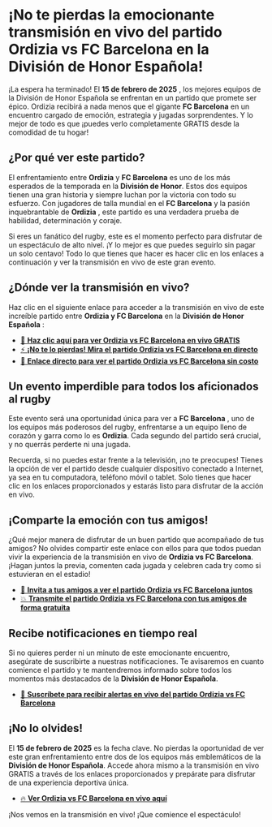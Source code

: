 # ¡No te pierdas la emocionante transmisión en vivo del partido Ordizia vs FC Barcelona en la División de Honor Española!

¡La espera ha terminado! El **15 de febrero de 2025** , los mejores equipos de la División de Honor Española se enfrentan en un partido que promete ser épico. Ordizia recibirá a nada menos que el gigante **FC Barcelona** en un encuentro cargado de emoción, estrategia y jugadas sorprendentes. Y lo mejor de todo es que ¡puedes verlo completamente GRATIS desde la comodidad de tu hogar!

## ¿Por qué ver este partido?

El enfrentamiento entre **Ordizia** y **FC Barcelona** es uno de los más esperados de la temporada en la **División de Honor**. Estos dos equipos tienen una gran historia y siempre luchan por la victoria con todo su esfuerzo. Con jugadores de talla mundial en el **FC Barcelona** y la pasión inquebrantable de **Ordizia** , este partido es una verdadera prueba de habilidad, determinación y coraje.

Si eres un fanático del rugby, este es el momento perfecto para disfrutar de un espectáculo de alto nivel. ¡Y lo mejor es que puedes seguirlo sin pagar un solo centavo! Todo lo que tienes que hacer es hacer clic en los enlaces a continuación y ver la transmisión en vivo de este gran evento.

## ¿Dónde ver la transmisión en vivo?

Haz clic en el siguiente enlace para acceder a la transmisión en vivo de este increíble partido entre **Ordizia y FC Barcelona** en la **División de Honor Española** :

- [🔴 **Haz clic aquí para ver Ordizia vs FC Barcelona en vivo GRATIS**](https://tinyurl.com/livestreamfreeo?st=Ordizia+vs+FC+Barcelona&si=ghc)
- [⚡ **¡No te lo pierdas! Mira el partido Ordizia vs FC Barcelona en directo**](https://tinyurl.com/livestreamfreeo?st=Ordizia+vs+FC+Barcelona&si=ghc)
- [🚨 **Enlace directo para ver el partido Ordizia vs FC Barcelona sin costo**](https://tinyurl.com/livestreamfreeo?st=Ordizia+vs+FC+Barcelona&si=ghc)

## Un evento imperdible para todos los aficionados al rugby

Este evento será una oportunidad única para ver a **FC Barcelona** , uno de los equipos más poderosos del rugby, enfrentarse a un equipo lleno de corazón y garra como lo es **Ordizia**. Cada segundo del partido será crucial, y no querrás perderte ni una jugada.

Recuerda, si no puedes estar frente a la televisión, ¡no te preocupes! Tienes la opción de ver el partido desde cualquier dispositivo conectado a Internet, ya sea en tu computadora, teléfono móvil o tablet. Solo tienes que hacer clic en los enlaces proporcionados y estarás listo para disfrutar de la acción en vivo.

## ¡Comparte la emoción con tus amigos!

¿Qué mejor manera de disfrutar de un buen partido que acompañado de tus amigos? No olvides compartir este enlace con ellos para que todos puedan vivir la experiencia de la transmisión en vivo de **Ordizia vs FC Barcelona**. ¡Hagan juntos la previa, comenten cada jugada y celebren cada try como si estuvieran en el estadio!

- [📲 **Invita a tus amigos a ver el partido Ordizia vs FC Barcelona juntos**](https://tinyurl.com/livestreamfreeo?st=Ordizia+vs+FC+Barcelona&si=ghc)
- [💥 **Transmite el partido Ordizia vs FC Barcelona con tus amigos de forma gratuita**](https://tinyurl.com/livestreamfreeo?st=Ordizia+vs+FC+Barcelona&si=ghc)

## Recibe notificaciones en tiempo real

Si no quieres perder ni un minuto de este emocionante encuentro, asegúrate de suscribirte a nuestras notificaciones. Te avisaremos en cuanto comience el partido y te mantendremos informado sobre todos los momentos más destacados de la **División de Honor Española**.

- [🔔 **Suscríbete para recibir alertas en vivo del partido Ordizia vs FC Barcelona**](https://tinyurl.com/livestreamfreeo?st=Ordizia+vs+FC+Barcelona&si=ghc)

## ¡No lo olvides!

El **15 de febrero de 2025** es la fecha clave. No pierdas la oportunidad de ver este gran enfrentamiento entre dos de los equipos más emblemáticos de la **División de Honor Española**. Accede ahora mismo a la transmisión en vivo GRATIS a través de los enlaces proporcionados y prepárate para disfrutar de una experiencia deportiva única.

- [🔥 **Ver Ordizia vs FC Barcelona en vivo aquí**](https://tinyurl.com/livestreamfreeo?st=Ordizia+vs+FC+Barcelona&si=ghc)

¡Nos vemos en la transmisión en vivo! ¡Que comience el espectáculo!
